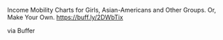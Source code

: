 Income Mobility Charts for Girls, Asian-Americans and Other Groups. Or, Make Your Own. https://buff.ly/2DWbTix

via Buffer